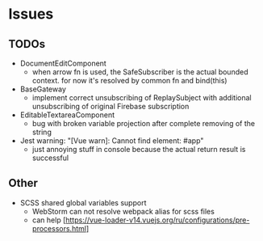 # Issues
## TODOs
- DocumentEditComponent
    - when arrow fn is used, the SafeSubscriber is the actual bounded context. for now it's resolved by common fn and bind(this)
- BaseGateway
    - implement correct unsubscribing of ReplaySubject with additional unsubscribing of original Firebase subscription
- EditableTextareaComponent
    - bug with broken variable projection after complete removing of the string
- Jest warning: "[Vue warn]: Cannot find element: #app"
    - just annoying stuff in console because the actual return result is successful
## Other
- SCSS shared global variables support
    - WebStorm can not resolve webpack alias for scss files
    - can help [https://vue-loader-v14.vuejs.org/ru/configurations/pre-processors.html]